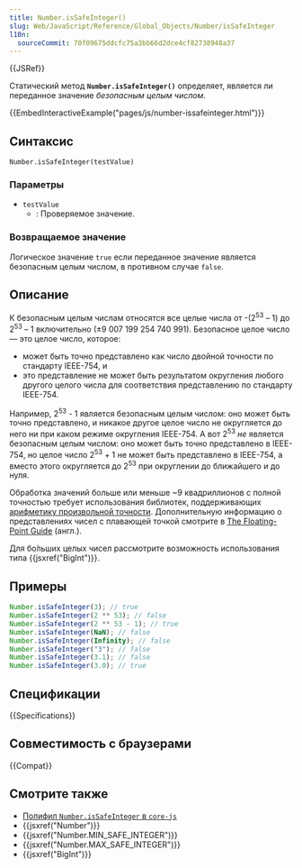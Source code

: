 ```yaml
---
title: Number.isSafeInteger()
slug: Web/JavaScript/Reference/Global_Objects/Number/isSafeInteger
l10n:
  sourceCommit: 70f09675ddcfc75a3bb66d2dce4cf82738948a37
---
```


{{JSRef}}

Статический метод **`Number.isSafeInteger()`** определяет, является ли переданное значение _безопасным целым числом_.

{{EmbedInteractiveExample("pages/js/number-issafeinteger.html")}}

## Синтаксис

```js-nolint
Number.isSafeInteger(testValue)
```

### Параметры

- `testValue`
  - : Проверяемое значение.

### Возвращаемое значение

Логическое значение `true` если переданное значение является безопасным целым числом, в противном случае `false`.

## Описание

К безопасным целым числам относятся все целые числа от -(2<sup>53</sup> – 1) до 2<sup>53</sup> – 1 включительно (±9 007 199 254 740 991). Безопасное целое число — это целое число, которое:

- может быть точно представлено как число двойной точности по стандарту IEEE-754, и
- это представление не может быть результатом округления любого другого целого числа для соответствия представлению по стандарту IEEE-754.

Например, 2<sup>53</sup> - 1 является безопасным целым числом: оно может быть точно представлено, и никакое другое целое число не округляется до него ни при каком режиме округления IEEE-754. А вот 2<sup>53</sup> _не_ является безопасным целым числом: оно может быть точно представлено в IEEE-754, но целое число 2<sup>53</sup> + 1 не может быть представлено в IEEE-754, а вместо этого округляется до 2<sup>53</sup> при округлении до ближайшего и до нуля.

Обработка значений больше или меньше \~9 квадриллионов с полной точностью требует использования библиотек, поддерживающих [арифметику произвольной точности](https://ru.wikipedia.org/wiki/Длинная_арифметика). Дополнительную информацию о представлениях чисел с плавающей точкой смотрите в [The Floating-Point Guide](https://floating-point-gui.de/) (англ.).

Для бо́льших целых чисел рассмотрите возможность использования типа {{jsxref("BigInt")}}.

## Примеры

```js
Number.isSafeInteger(3); // true
Number.isSafeInteger(2 ** 53); // false
Number.isSafeInteger(2 ** 53 - 1); // true
Number.isSafeInteger(NaN); // false
Number.isSafeInteger(Infinity); // false
Number.isSafeInteger("3"); // false
Number.isSafeInteger(3.1); // false
Number.isSafeInteger(3.0); // true
```

## Спецификации

{{Specifications}}

## Совместимость с браузерами

{{Compat}}

## Смотрите также

- [Полифил `Number.isSafeInteger` в `core-js`](https://github.com/zloirock/core-js#ecmascript-number)
- {{jsxref("Number")}}
- {{jsxref("Number.MIN_SAFE_INTEGER")}}
- {{jsxref("Number.MAX_SAFE_INTEGER")}}
- {{jsxref("BigInt")}}
